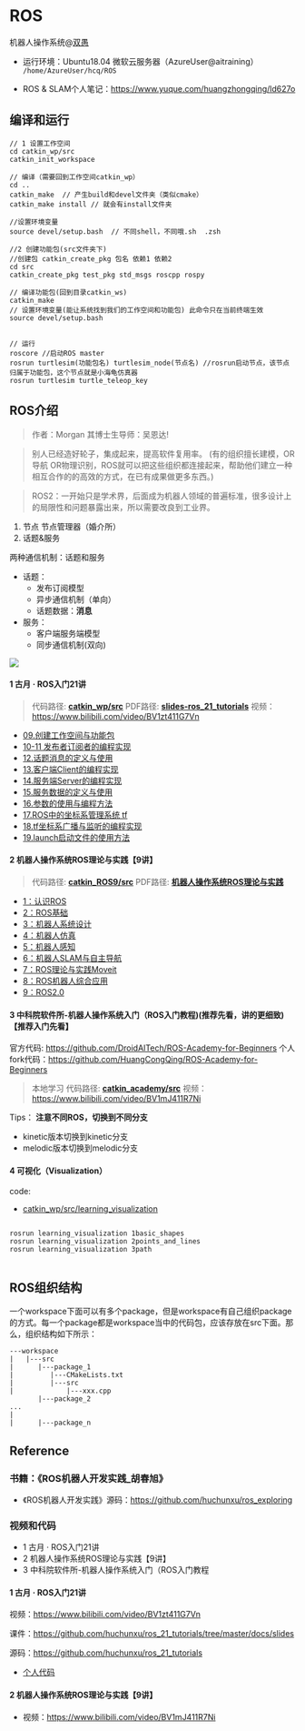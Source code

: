 <!--
 * @Description: 
 * @Author: HCQ
 * @Company(School): UCAS
 * @Date: 2019-04-16 15:26:41
 * @LastEditors: Please set LastEditors
 * @LastEditTime: 2020-11-19 14:36:15
-->
# ROS
机器人操作系统@[双愚](https://github.com/HuangCongQing/ROS)

* 运行环境：Ubuntu18.04 微软云服务器（AzureUser@aitraining）
`/home/AzureUser/hcq/ROS`

* ROS & SLAM个人笔记：https://www.yuque.com/huangzhongqing/ld627o

## 编译和运行
```
// 1 设置工作空间
cd catkin_wp/src
catkin_init_workspace

// 编译（需要回到工作空间catkin_wp）
cd ..
catkin_make  // 产生build和devel文件夹（类似cmake）
catkin_make install // 就会有install文件夹

//设置环境变量
source devel/setup.bash  // 不同shell，不同哦.sh  .zsh
```



```shell
//2 创建功能包(src文件夹下)
//创建包 catkin_create_pkg 包名 依赖1 依赖2 
cd src
catkin_create_pkg test_pkg std_msgs roscpp rospy

// 编译功能包(回到目录catkin_ws)
catkin_make
// 设置环境变量(能让系统找到我们的工作空间和功能包) 此命令只在当前终端生效
source devel/setup.bash


// 运行
roscore //启动ROS master
rosrun turtlesim(功能包名) turtlesim_node(节点名) //rosrun启动节点，该节点归属于功能包，这个节点就是小海龟仿真器
rosrun turtlesim turtle_teleop_key
```

## ROS介绍

>作者：Morgan  其博士生导师：吴恩达!

>别人已经造好轮子，集成起来，提高软件复用率。
(有的组织擅长建模，OR导航 OR物理识别，ROS就可以把这些组织都连接起来，帮助他们建立一种相互合作的的高效的方式，在已有成果做更多东西。)

> ROS2：一开始只是学术界，后面成为机器人领域的普遍标准，很多设计上的局限性和问题暴露出来，所以需要改良到工业界。


1. 节点 节点管理器（婚介所）
2. 话题&服务

两种通信机制：话题和服务
* 话题：
    * 发布订阅模型 
    * 异步通信机制（单向）
    * 话题数据：**消息**
* 服务：
    * 客户端服务端模型 
    * 同步通信机制(双向)

![](https://cdn.nlark.com/yuque/0/2020/png/232596/1583747169660-fe70ab3f-7927-45f2-8d8a-651c0d365c41.png)

#### 1 古月 · ROS入门21讲
> 代码路径: **[catkin_wp/src](catkin_wp/src)**
> PDF路径: **[slides-ros_21_tutorials](slides-ros_21_tutorials)**
>视频：https://www.bilibili.com/video/BV1zt411G7Vn

* [09.创建工作空间与功能包](catkin_wp/src/test_pkg)
* [10-11 发布者订阅者的编程实现](catkin_wp/src/learning_topic)
* [12.话题消息的定义与使用](catkin_wp/src/learning_topic)
* [13.客户端Client的编程实现](catkin_wp/src/learning_service)
* [14.服务端Server的编程实现](catkin_wp/src/learning_service)
* [15.服务数据的定义与使用](catkin_wp/src/learning_service)
* [16.参数的使用与编程方法](catkin_wp/src/learning_parameter)
* [17.ROS中的坐标系管理系统 tf](catkin_wp/src/learning_tf)
* [18.tf坐标系广播与监听的编程实现](catkin_wp/src/learning_tf)
* [19.launch启动文件的使用方法](catkin_wp/src/learning_launch)

#### 2 机器人操作系统ROS理论与实践【9讲】

> 代码路径: **[catkin_ROS9/src](catkin_ROS9/src)**
> PDF路径: **[机器人操作系统ROS理论与实践](机器人操作系统ROS理论与实践)**

* [1：认识ROS](机器人操作系统ROS理论与实践/1：认识ROS)
* [2：ROS基础](机器人操作系统ROS理论与实践/2：ROS基础)
* [3：机器人系统设计](机器人操作系统ROS理论与实践/3：机器人系统设计)
* [4：机器人仿真](机器人操作系统ROS理论与实践/4：机器人仿真)
* [5：机器人感知](机器人操作系统ROS理论与实践/5：机器人感知)
* [6：机器人SLAM与自主导航](机器人操作系统ROS理论与实践/6：机器人SLAM与自主导航)
* [7：ROS理论与实践Moveit](机器人操作系统ROS理论与实践/7：ROS理论与实践Moveit)
* [8：ROS机器人综合应用](机器人操作系统ROS理论与实践/8：ROS机器人综合应用)
* [9：ROS2.0](机器人操作系统ROS理论与实践/9：ROS2.0)



#### 3 中科院软件所-机器人操作系统入门（ROS入门教程)(**推荐先看，讲的更细致**) 【推荐入门先看】
官方代码: https://github.com/DroidAITech/ROS-Academy-for-Beginners
个人fork代码：https://github.com/HuangCongQing/ROS-Academy-for-Beginners
>本地学习 代码路径: **[catkin_academy/src](catkin_academy/src)**
>视频：https://www.bilibili.com/video/BV1mJ411R7Ni

Tips： **注意不同ROS，切换到不同分支**
* kinetic版本切换到kinetic分支
* melodic版本切换到melodic分支


#### 4 可视化（Visualization）

code:
* [catkin_wp/src/learning_visualization](catkin_wp/src/learning_visualization)


```shell

rosrun learning_visualization 1basic_shapes
rosrun learning_visualization 2points_and_lines
rosrun learning_visualization 3path


```


## ROS组织结构

一个workspace下面可以有多个package，但是workspace有自己组织package的方式。每一个package都是workspace当中的代码包，应该存放在src下面。那么，组织结构如下所示：

```
---workspace
|   |---src
|      |---package_1
|         |---CMakeLists.txt
|         |---src
|             |---xxx.cpp
       |---package_2
...
|
|      |---package_n
```
## Reference
### 书籍：《ROS机器人开发实践_胡春旭》
* 《ROS机器人开发实践》源码：https://github.com/huchunxu/ros_exploring

### 视频和代码
* 1 古月 · ROS入门21讲
* 2 机器人操作系统ROS理论与实践【9讲】
* 3 中科院软件所-机器人操作系统入门（ROS入门教程
#### 1 古月 · ROS入门21讲
视频：https://www.bilibili.com/video/BV1zt411G7Vn

课件：https://github.com/huchunxu/ros_21_tutorials/tree/master/docs/slides

源码：https://github.com/huchunxu/ros_21_tutorials

* [个人代码](https://github.com/HuangCongQing/ROS/tree/master/catkin_wp/src)

#### 2 机器人操作系统ROS理论与实践【9讲】

* 视频：https://www.bilibili.com/video/BV1mJ411R7Ni